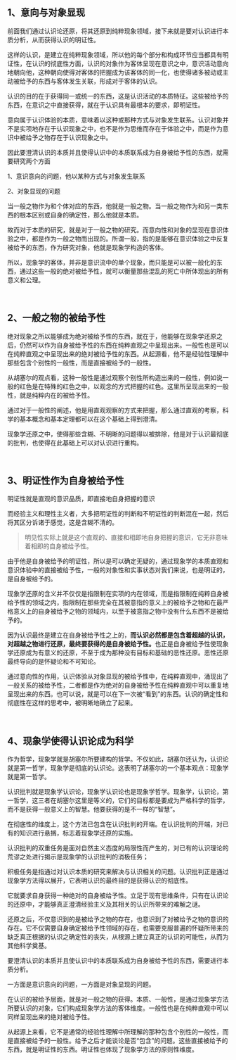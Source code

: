 <h2>1、意向与对象显现</h2><p>前面我们通过认识论还原，将其还原到纯粹现象领域，接下来就是要对认识进行本质分析，从而获得认识的明证性。</p><p>这样的认识，是建立在纯粹现象领域，所以他的每个部分和构成环节应当都具有明证性，在认识的彻底性方面，认识的对象作为客体呈现在意识之中，意识活动意向地朝向他，这种朝向使得对客体的把握成为该客体的同一化，也使得诸多被动或主动被给予的东西与客体发生关联，形成对于客体的认识。</p><p>认识的目的在于获得同一或统一的东西，这是认识活动的本质特征。这些被给予的东西，在意识之中直接获得，就在于认识具有最根本的要求，即明证性。</p><p>意向属于认识体验的本质，意味着以这种或那种方式与对象发生联系。认识对象并不是实项地存在于认识现象之中，也不是作为思维而存在于体验之中，而是作为意识中被给予之物存在于认识现象之中。</p><p>因此要澄清认识的本质并且使得认识中的本质联系成为自身被给予性的东西，就需要研究两个方面</p><p>1、意识意向的问题，他以某种方式与对象发生联系</p><p>2、对象显现的问题</p><p>当一般之物作为和个体对应的东西，他就是一般之物。当一般之物作为和另一类东西的根本区别或自身的确定性，那么他就是本质。</p><p>故而对于本质的研究，就是对于一般之物的研究。而意向性和对象的显现在意识体验之中，都是作为一般之物而出现的。所谓一般，指的是能够在意识体验之中反复被给予的东西，作为研究对象，他就是现象学构造的客体。</p><p>所以，现象学的客体，并非是意识流中的单个现象，而只能是可以被一般化的东西，通过这些一般的绝对被给予性，就可以衡量那些混乱的死亡中所体现出的所有意义和公理。</p><p class="ztext-empty-paragraph"><br/></p><h2>2、一般之物的被给予性</h2><p>绝对现象之所以能够成为绝对被给予性的东西，就在于，他能够在现象学还原之后，仍然可以作为自身被给予性的东西在纯粹直观之中呈现出来。一般性也是可以在纯粹直观之中呈现出来的绝对被给予性的东西。从起源看，他不是经验性理解中那些包含个别性的一般性，而是直接被给予的一般性。</p><p>从胡塞尔的观点看，这种一般性是通过观察个别性所构造出来的一般性，例如说一般的红色是在特殊的红色之中，以观念的方式把握的红色。这里所呈现出来的一般性，就是纯粹内在的被给予性。</p><p>通过对于一般性的阐述，他是用直观观察的方式来把握，那么通过直观的考察，科学的基本概念和基本定理都可以在这个基础上得到澄清。</p><p>现象学还原之中，使得那些含糊、不明晰的问题得以被排除，他是对于认识最彻底的批判，也使得在此基础上可以对认识进行重构。</p><p class="ztext-empty-paragraph"><br/></p><h2>3、明证性作为自身被给予性</h2><p>明证性就是直观的意识品质，即直接地自身把握的意识</p><p>而经验主义和理性主义者，大多把明证性的判断和不明证性的判断混在一起，然后将其区分诉诸于感觉，这是含糊不清的。</p><blockquote>明见性实际上就是这个直观的、直接和相即地自身把握的意识，它无非意味着相即的自身被给予性。</blockquote><p>由于他是自身被给予的明证性，所以是可以确定无疑的，通过现象学的本质直观和意识体验中的直接被给予性，一般的对象性和实事状态对我们来说，也是明证的，是自身被给予的。</p><p>现象学还原的含义并不仅仅是指限制在实项的内在领域，而是指限制在纯粹自身被给予性的领域之内，指限制在那些完全在其被意指的意义上的被给予之物和在最严格意义上的自身被给予之物的领域内，以至于被意指之物中没有什么东西不是被给予的。</p><p>因为认识最终是建立在自身被给予性之上的，<b>而认识必然都是包含着超越的认识，对超越之物进行还原，最终要获得的是自身被给予性。</b>也正是自身被给予性使现象学还原成为有意义的还原，不至于成为那种没有目标和基础的恶性还原。恶性还原最终导向的是怀疑论和不可知论。</p><p>通过意向性的作用，认识体验从对象显现的被给予性中，在纯粹直观中，涌现出了一般关系的被给予性，二者都是作为绝对的自身被给予性在纯粹直观中可以重复地呈现出来的东西。也可以说，就是可以在下一次被“看到”的东西。认识的确定性和彻底性在这样的思考中，被明晰地确立了起来。</p><p class="ztext-empty-paragraph"><br/></p><h2>4、现象学使得认识论成为科学</h2><p>作为哲学，现象学就是胡塞尔所要建构的哲学。不仅如此，胡塞尔还认为，认识论就是第一哲学，现象学是彻底的认识论。这表明了胡塞尔的一个基本观点：现象学就是第一哲学。</p><p>认识批判就是现象学认识论，现象学认识论也是现象学哲学。现象学，认识论，第一哲学，这三者在胡塞尔这里是等义的，它们的目标都是要成为严格科学的哲学，而不是获得一般意义上的智慧。他要获得的是不一样的“智慧”。</p><p>在彻底性的维度上，这个方法已包含在认识批判的开端。在认识批判的开端，对已有的知识进行悬搁，标志着现象学还原的实施。</p><p>认识批判的双重任务是面对自然主义态度的局限性而产生的，对已有的认识理论的荒谬之处进行揭示是现象学的认识批判的消极任务；</p><p>积极任务是指通过对认识本质的研究来解决与认识相关的问题。认识批判正是通过现象学方法得以展开，它表明认识的最终目的是获得认识的彻底性。</p><p>它就要求自身获得一种绝对的自身被给予性。立足于现有思维条件，只有在认识论的还原中，才能够真正澄清经验主义及其相关的认识所带来的难解之谜。</p><p>还原之后，不仅意识到的是被给予之物的存在，也意识到了对被给予之物的意识的存在。它不仅需要自身确定被给予性领域的存在，也需要克服普遍的怀疑所带来的缺乏真正根据的认识之确定性的丧失，从根源上建立真正的认识的可能性，从而为其他科学奠基。</p><p>要澄清认识的本质并且使认识中的本质联系成为自身被给予性的东西，需要进行本质分析。</p><p>一方面是意识意向的问题，一方面是对象显现的问题。</p><p>在认识的被给予层面，就是对一般之物的获得。本质、一般性，是通过现象学方法所要认识的对象，它们构成现象学方法的客体维度。一般性也是在纯粹直观中可以同样呈现出来的绝对被给予性。</p><p>从起源上来看，它不是通常的经验性理解中所理解的那种包含个别性的一般性，而是直接被给予的一般性。给予之后才能谈论是否“包含”的问题。这些直接被给予的东西，就是明证性的东西。明证性也体现了现象学方法的原则性维度。</p><p></p><p></p><p></p><p></p>